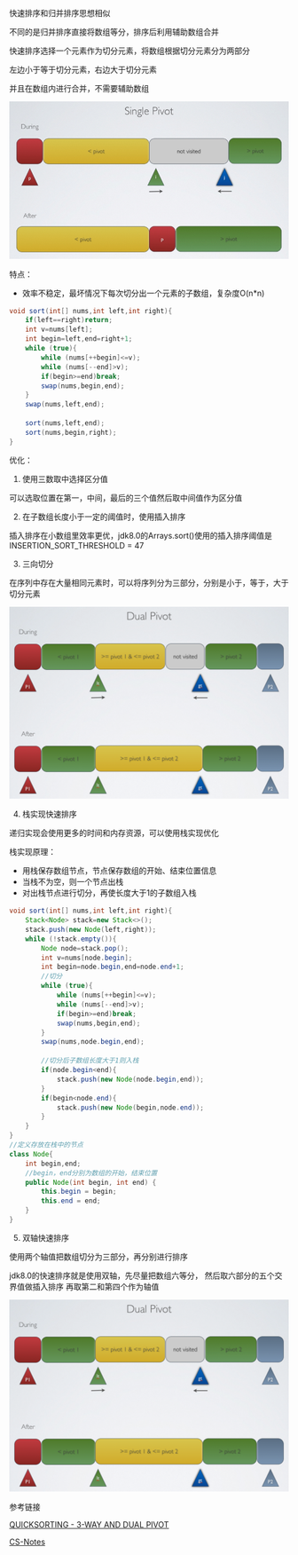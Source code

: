 快速排序和归并排序思想相似

不同的是归并排序直接将数组等分，排序后利用辅助数组合并

快速排序选择一个元素作为切分元素，将数组根据切分元素分为两部分

左边小于等于切分元素，右边大于切分元素

并且在数组内进行合并，不需要辅助数组

![单轴](resource/Optimized-SinglePivot.png)

特点：

+ 效率不稳定，最坏情况下每次切分出一个元素的子数组，复杂度O(n*n)

```java
void sort(int[] nums,int left,int right){
    if(left==right)return;
    int v=nums[left];
    int begin=left,end=right+1;
    while (true){
        while (nums[++begin]<=v);
        while (nums[--end]>v);
        if(begin>=end)break;
        swap(nums,begin,end);
    }
    swap(nums,left,end);

    sort(nums,left,end);
    sort(nums,begin,right);
}
```

优化：

1. 使用三数取中选择区分值

可以选取位置在第一，中间，最后的三个值然后取中间值作为区分值

2. 在子数组长度小于一定的阈值时，使用插入排序

插入排序在小数组里效率更优，jdk8.0的Arrays.sort()使用的插入排序阈值是INSERTION_SORT_THRESHOLD = 47

3. 三向切分

在序列中存在大量相同元素时，可以将序列分为三部分，分别是小于，等于，大于切分元素

![三向切分](resource/DualPivot.png)

4. 栈实现快速排序

递归实现会使用更多的时间和内存资源，可以使用栈实现优化

栈实现原理：

+ 用栈保存数组节点，节点保存数组的开始、结束位置信息
+ 当栈不为空，则一个节点出栈
+ 对出栈节点进行切分，再使长度大于1的子数组入栈

```java
void sort(int[] nums,int left,int right){
    Stack<Node> stack=new Stack<>();
    stack.push(new Node(left,right));
    while (!stack.empty()){
        Node node=stack.pop();
        int v=nums[node.begin];
        int begin=node.begin,end=node.end+1;
        //切分
        while (true){
            while (nums[++begin]<=v);
            while (nums[--end]>v);
            if(begin>=end)break;
            swap(nums,begin,end);
        }
        swap(nums,node.begin,end);

        //切分后子数组长度大于1则入栈
        if(node.begin<end){
            stack.push(new Node(node.begin,end));
        }
        if(begin<node.end){
            stack.push(new Node(begin,node.end));
        }
    }
}
//定义存放在栈中的节点
class Node{
    int begin,end;
    //begin，end分别为数组的开始，结束位置
    public Node(int begin, int end) {
        this.begin = begin;
        this.end = end;
    }
}

```

5. 双轴快速排序

使用两个轴值把数组切分为三部分，再分别进行排序

jdk8.0的快速排序就是使用双轴，先尽量把数组六等分，
然后取六部分的五个交界值做插入排序
再取第二和第四个作为轴值

![双轴](resource/DualPivot.png)


参考链接

[QUICKSORTING - 3-WAY AND DUAL PIVOT](https://rerun.me/2013/06/13/quicksorting-3-way-and-dual-pivot/)

[CS-Notes](https://github.com/CyC2018/CS-Notes/blob/master/docs/notes/%E7%AE%97%E6%B3%95%20-%20%E6%8E%92%E5%BA%8F.md)